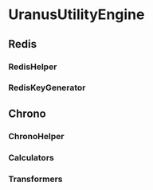 # UranusUtilityEngine

## Redis <br>
### RedisHelper
### RedisKeyGenerator <br>

## Chrono <br>
### ChronoHelper
### Calculators
### Transformers

